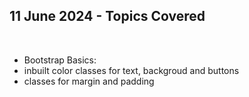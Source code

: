 <h2>11 June 2024 - Topics Covered</h2>
<br>
<ul>
  <li>Bootstrap Basics:</li>
  <li>inbuilt color classes for text, backgroud and buttons</li>
  <li>classes for margin and padding</li>
</ul>
